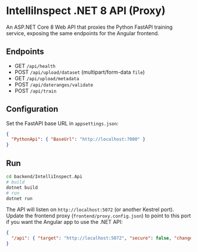 # IntelliInspect .NET 8 API (Proxy)

An ASP.NET Core 8 Web API that proxies the Python FastAPI training service, exposing the same endpoints for the Angular frontend.

## Endpoints

- GET `/api/health`
- POST `/api/upload/dataset` (multipart/form-data `file`)
- GET `/api/upload/metadata`
- POST `/api/dateranges/validate`
- POST `/api/train`

## Configuration

Set the FastAPI base URL in `appsettings.json`:

```json
{
  "PythonApi": { "BaseUrl": "http://localhost:7000" }
}
```

## Run

```bash
cd backend/IntelliInspect.Api
# build
dotnet build
# run
dotnet run
```

The API will listen on `http://localhost:5072` (or another Kestrel port). Update the frontend proxy (`frontend/proxy.config.json`) to point to this port if you want the Angular app to use the .NET API:

```json
{
  "/api": { "target": "http://localhost:5072", "secure": false, "changeOrigin": true }
}
```
